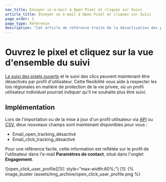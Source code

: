 ```yaml
---
nav_title: Envoyer un e-mail à Open Pixel et cliquez sur Suivi
article_title: Envoyer un e-mail à Open Pixel et cliquez sur Suivi
page_order: 1
page_type: Référence
description: "Cet article de référence traite de la désactivation des pixels ouverts et du suivi des clics."
---
```


# Ouvrez le pixel et cliquez sur la vue d'ensemble du suivi

[Le suivi des pixels ouverts][open_tracking] et le suivi des clics peuvent maintenant être désactivés par profil d'utilisateur. Cette flexibilité vous aide à respecter les lois régionales en matière de protection de la vie privée, où un profil utilisateur individuel pourrait indiquer qu'il ne souhaite plus être suivi.

## Implémentation

Lors de l'importation ou de la mise à jour d'un profil utilisateur via [API][api_doc] ou [CSV][csv_doc], deux nouveaux champs sont maintenant disponibles pour vous :

- Email_open_tracking_désactivé
- Email_click_tracking_désactivé

Pour une référence facile, cette information est reflétée sur le profil de l'utilisateur dans l'e-mail **Paramètres de contact**, situé dans l'onglet **Engagement**.

!\[open_click_user_profile\]\[1\]{: style="max-width:60%;"}
[1]: {% image_buster /assets/img_archive/open_click_user_profile.png %}

[open_tracking]: {{site.baseurl}}/user_guide/administrative/app_settings/manage_app_group/email_settings/#email-open-tracking-pixel
[api_doc]: {{site.baseurl}}/api/objects_filters/user_attributes_object/#braze-user-profile-fields
[csv_doc]: {{site.baseurl}}/user_guide/data_and_analytics/user_data_collection/user_import/#standard-user-data-column-headers
